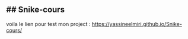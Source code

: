 #﻿# Snike-cours
--------------------------------------
voila le lien pour test mon project :
https://yassineelmiri.github.io/Snike-cours/
